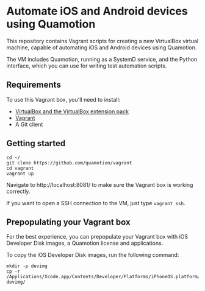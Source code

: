 Automate iOS and Android devices using Quamotion
================================================

This repository contains Vagrant scripts for creating a new VirtualBox virtual machine, capable
of automating iOS and Android devices using Quamotion.

The VM includes Quamotion, running as a SystemD service, and the Python interface, which you can use
for writing test automation scripts.

Requirements
------------

To use this Vagrant box, you'll need to install:
* [VirtualBox and the VirtualBox extension pack](https://www.virtualbox.org/wiki/Downloads)
* [Vagrant](https://www.vagrantup.com/)
* A Git client

Getting started
---------------

```
cd ~/
git clone https://github.com/quamotion/vagrant
cd vagrant
vagrant up
```

Navigate to http://localhost:8081/ to make sure the Vagrant box is working correctly.

If you want to open a SSH connection to the VM, just type `vagrant ssh`.

Prepopulating your Vagrant box
------------------------------

For the best experience, you can prepopulate your Vagrant box with iOS Developer Disk images,
a Quamotion license and applications.

To copy the iOS Developer Disk images, run the following command:

```
mkdir -p devimg
cp -r /Applications/Xcode.app/Contents/Developer/Platforms/iPhoneOS.platform/DeviceSupport/* devimg/
```